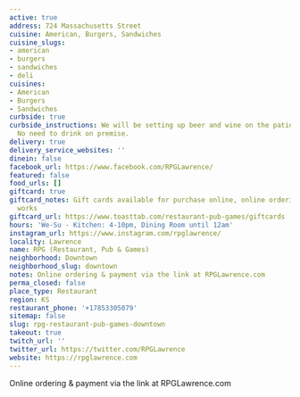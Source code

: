 ```yaml
---
active: true
address: 724 Massachusetts Street
cuisine: American, Burgers, Sandwiches
cuisine_slugs:
- american
- burgers
- sandwiches
- deli
cuisines:
- American
- Burgers
- Sandwiches
curbside: true
curbside_instructions: We will be setting up beer and wine on the patio for purchase.
  No need to drink on premise.
delivery: true
delivery_service_websites: ''
dinein: false
facebook_url: https://www.facebook.com/RPGLawrence/
featured: false
food_urls: []
giftcard: true
giftcard_notes: Gift cards available for purchase online, online ordering is in the
  works
giftcard_url: https://www.toasttab.com/restaurant-pub-games/giftcards
hours: 'We-Su - Kitchen: 4-10pm, Dining Room until 12am'
instagram_url: https://www.instagram.com/rpglawrence/
locality: Lawrence
name: RPG (Restaurant, Pub & Games)
neighborhood: Downtown
neighborhood_slug: downtown
notes: Online ordering & payment via the link at RPGLawrence.com
perma_closed: false
place_type: Restaurant
region: KS
restaurant_phone: '+17853305079'
sitemap: false
slug: rpg-restaurant-pub-games-downtown
takeout: true
twitch_url: ''
twitter_url: https://twitter.com/RPGLawrence
website: https://rpglawrence.com
---
```


Online ordering & payment via the link at RPGLawrence.com